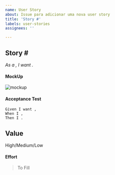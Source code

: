 ```yaml
---
name: User Story
about: Issue para adicionar uma nova user story
title: 'Story #'
labels: user-stories
assignees: ''

---
```


## **Story #**
*As a , I want .*
#### MockUp
![mockup]()
#### Acceptance Test
```gherkin
Given I want ,
When I ,
Then I .
```
## Value
High/Medium/Low
#### Effort
> To Fill
